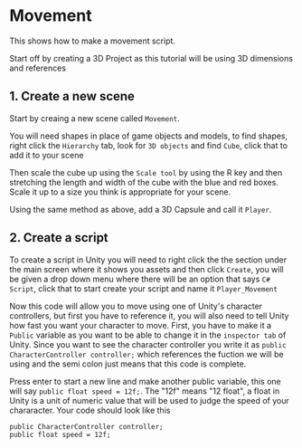 # Movement

This shows how to make a movement script.

Start off by creating a 3D Project as this tutorial will be using 3D dimensions and references

## 1. Create a new scene

Start by creaing a new scene called `Movement`.

You will need shapes in place of game objects and models, to find shapes, right click the `Hierarchy` tab, look for `3D objects` and find `Cube`, click that to add it to your scene

Then scale the cube up using the `Scale tool` by using the R key and then stretching the length and width of the cube with the blue and red boxes. Scale it up to a size you think is appropriate for your scene.

Using the same method as above, add a 3D Capsule and call it `Player`.

## 2. Create a script 

To create a script in Unity you will need to right click the the section under the main screen where it shows you assets and then click `Create`, you will be given a drop down menu where there will be an option that says `C# Script`, click that to start create your script and name it `Player_Movement`

Now this code will allow you to move using one of Unity's character controllers, but first you have to reference it, you will also need to tell Unity how fast you want your character to move. First, you have to make it a `Public` variable as you want to be able to change it in the `inspector tab` of Unity. Since you want to see the character controller you write it as `public CharacterController controller;` which references the fuction we will be using and the semi colon just means that this code is complete.

Press enter to start a new line and make another public variable, this one will say `public float speed = 12f;`. The "12f" means "12 float", a float in Unity is a unit of numeric value that will be used to judge the speed of your chararacter. Your code should look like this
```
public CharacterController controller;
public float speed = 12f;
``` 

